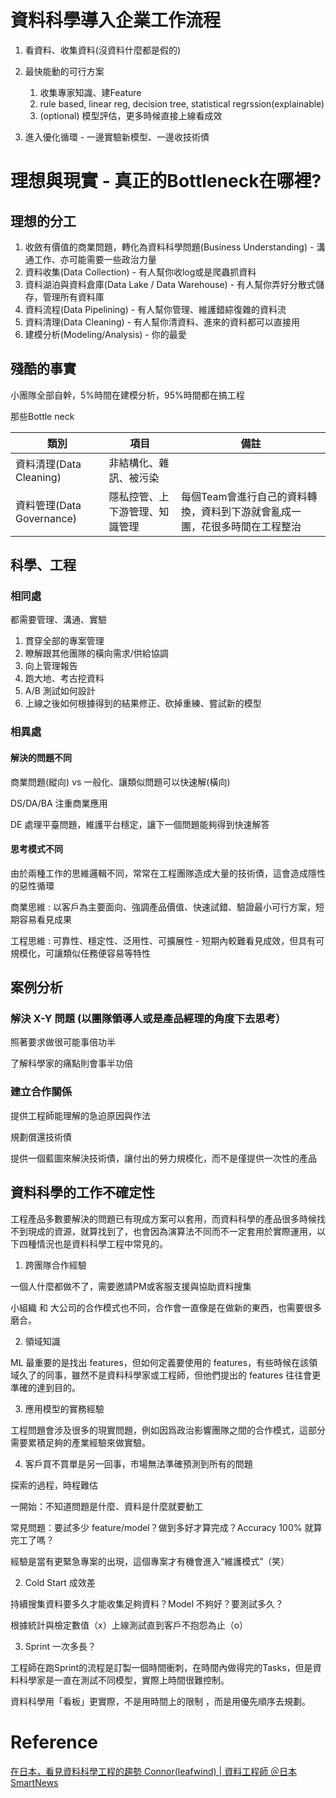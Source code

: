 # 資料科學導入企業工作流程

1. 看資料、收集資料(沒資料什麼都是假的)
2. 最快能動的可行方案

   1. 收集專家知識、建Feature
   2. rule based, linear reg, decision tree, statistical regrssion(explainable)
   3. (optional) 模型評估，更多時候直接上線看成效

3. 進入優化循環 - 一邊實驗新模型、一邊收技術債

# 理想與現實 - 真正的Bottleneck在哪裡?

## 理想的分工

1. 收斂有價值的商業問題，轉化為資料科學問題(Business Understanding) - 溝通工作、亦可能需要一些政治力量
2. 資料收集(Data Collection) - 有人幫你收log或是爬蟲抓資料
3. 資料湖泊與資料倉庫(Data Lake / Data Warehouse) - 有人幫你弄好分散式儲存，管理所有資料庫
4. 資料流程(Data Pipelining) - 有人幫你管理、維護錯綜復雜的資料流
5. 資料清理(Data Cleaning) - 有人幫你清資料、進來的資料都可以直接用
6. 建模分析(Modeling/Analysis) - 你的最愛

## 殘酷的事實

小團隊全部自幹，5%時間在建模分析，95%時間都在搞工程

那些Bottle neck

| 類別                    | 項目                    | 備註                                                          |
|-------------------------|-------------------------|---------------------------------------------------------------|
| 資料清理(Data Cleaning)  | 非結構化、雜訊、被污染       |                                                               |
| 資料管理(Data Governance) | 隱私控管、上下游管理、知識管理 | 每個Team會進行自己的資料轉換，資料到下游就會亂成一團，花很多時間在工程整治 |

## 科學、工程

### 相同處

都需要管理、溝通、實驗

1. 貫穿全部的專案管理
2. 瞭解跟其他團隊的橫向需求/供給協調
3. 向上管理報告
4. 跑大地、考古挖資料
5. A/B 測試如何設計
6. 上線之後如何根據得到的結果修正、砍掉重練、嘗試新的模型

### 相異處

#### 解決的問題不同

商業問題(縱向) vs 一般化、讓類似問題可以快速解(橫向)

DS/DA/BA 注重商業應用

DE 處理平臺問題，維護平台穩定，讓下一個問題能夠得到快速解答

#### 思考模式不同

由於兩種工作的思維邏輯不同，常常在工程團隊造成大量的技術債，這會造成隱性的惡性循環

商業思維 : 以客戶為主要面向、強調產品價值、快速試錯、驗證最小可行方案，短期容易看見成果

工程思維 : 可靠性、穩定性、泛用性、可擴展性 - 短期內較難看見成效，但具有可規模化，可讓類似任務便容易等特性

## 案例分析

### 解決 X-Y 問題 (以團隊領導人或是產品經理的角度下去思考）

照著要求做很可能事倍功半

了解科學家的痛點則會事半功倍

### 建立合作關係

提供工程師能理解的急迫原因與作法

規劃償還技術債

提供一個藍圖來解決技術債，讓付出的勞力規模化，而不是僅提供一次性的產品

## 資料科學的工作不確定性

工程產品多數要解決的問題已有現成方案可以套用，而資料科學的產品很多時候找不到現成的資源，就算找到了，也會因為演算法不同而不一定套用於實際運用，以下四種情況也是資料科學工程中常見的。

1. 跨團隊合作經驗

一個人什麼都做不了，需要邀請PM或客服支援與協助資料搜集

小組織 和 大公司的合作模式也不同，合作會一直像是在做新的東西，也需要很多磨合。

2. 領域知識

ML 最重要的是找出 features，但如何定義要使用的 features，有些時候在該領域久了的同事，雖然不是資料科學家或工程師，但他們提出的 features 往往會更準確的達到目的。

3. 應用模型的實務經驗

工程問題會涉及很多的現實問題，例如因爲政治影響團隊之間的合作模式，這部分需要累積足夠的產業經驗來做實驗。

4. 客戶買不買單是另一回事，市場無法準確預測到所有的問題

探索的過程，時程難估

一開始：不知道問題是什麼、資料是什麼就要動工

常見問題：要試多少 feature/model？做到多好才算完成？Accuracy 100% 就算完工了嗎？

經驗是當有更緊急專案的出現，這個專案才有機會進入“維護模式”（笑）

2. Cold Start 成效差

持續搜集資料要多久才能收集足夠資料？Model 不夠好？要測試多久？

根據統計與檢定數值（x）上線測試直到客戶不抱怨為止（o）

3. Sprint 一次多長？

工程師在跑Sprint的流程是訂製一個時間衝刺，在時間內做得完的Tasks，但是資料科學家是一直在測試不同模型，實際上時間很難控制。

資料科學用「看板」更實際，不是用時間上的限制 ，而是用優先順序去規劃。

# Reference

[在日本，看見資料科學工程的趨勢 Connor(leafwind) | 資料工程師 ＠日本 SmartNews](https://medium.com/twdsmeetup/%E5%9C%A8%E6%97%A5%E6%9C%AC%E7%9C%8B%E8%A6%8B%E8%B3%87%E6%96%99%E7%A7%91%E5%AD%B8%E5%B7%A5%E7%A8%8B%E7%9A%84%E8%B6%A8%E5%8B%A2-b65540fa0426)
